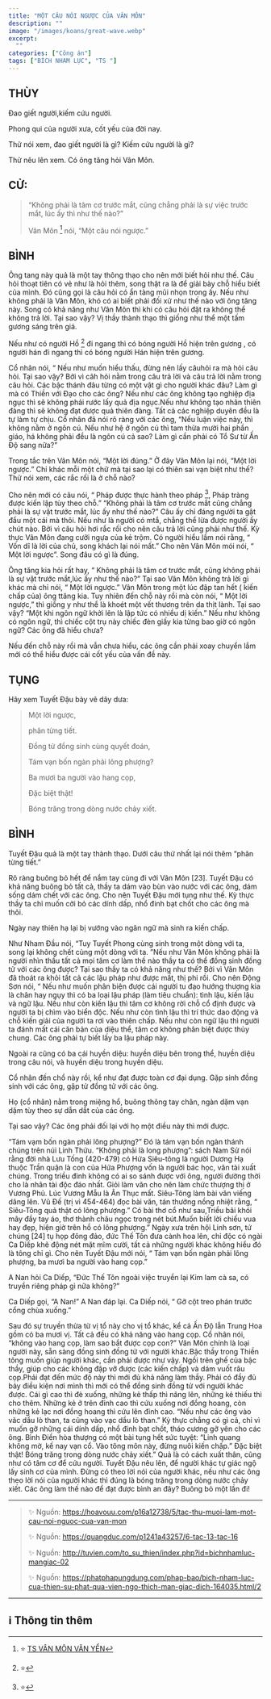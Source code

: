 ```yaml
---
title: "MỘT CÂU NÓI NGƯỢC CỦA VÂN MÔN"
description: ""
image: "/images/koans/great-wave.webp"
excerpt: 
  ""
categories: ["Công án"]
tags: ["BÍCH NHAM LỤC", "TS "]
---
```


## THÙY

Đao giết người,kiếm cứu người. 

Phong qui của người xưa, cốt yếu của đời nay. 

Thử nói xem, đao giết người là gì? Kiếm cứu người là gì? 

Thử nêu lên xem. Có ông tăng hỏi Vân Môn. 

## CỬ:

> “Không phải là tâm cơ trước mắt, cũng chẳng phải là sự việc trước mắt, lúc ấy thì như thế nào?” 
> 
> Vân Môn [^1] nói, “Một câu nói ngược.”

## BÌNH

Ông tang này quả là một tay thông thạo cho nên mới biết hỏi như thế. Câu hỏi thoạt tiên có vẻ như là hỏi thêm, song thật ra là để giải bày chỗ hiểu biết của mình. Đó cũng gọi là câu hỏi có ẩn tàng mũi nhọn trong ấy. Nếu như không phải là Vân Môn, khó có ai biết phải đối xử như thế nào với ông tăng này. Song có khả năng như Vân Môn thì khi có câu hỏi đặt ra không thể không trả lời. Tại sao vậy? Vị thầy thành thạo thì giống như thể một tấm gương sáng trên giá. 

Nếu như có người Hồ [^21] đi ngang thì có bóng người Hồ hiện trên gương , có người hán đi ngang thì có bóng người Hán hiện trên gương.

Cổ nhân nói, “ Nếu như muốn hiểu thấu, đừng nên lấy câuhỏi ra mà hỏi câu hỏi. Tại sao vậy? Bởi vì câh hỏi nằm trong câu trả lời và câu trả lời nằm trong câu hỏi. Các bậc thánh đâu từng có một vật gì cho người khác đâu? Làm gì mà có Thiền với Đạo cho các ông? Nếu như các ông không tạo nghiệp địa ngục thì sẽ không phải rước lấy quả địa ngục.Nếu như không tạo nhân thiên đàng thì sẽ không đạt được quả thiên đàng. Tất cả các nghiệp duyên đều là tự làm tự chịu. Cổ nhân đã nói rõ ràng với các ông, “Nếu luận việc này, thì không nằm ở ngôn cú. Nếu như hệ ở ngôn cú thì tam thừa mười hai phần giáo, há không phải đều là ngôn cú cả sao? Làm gì cần phải có Tổ Sư từ Ấn Độ sang nữa?”

Trong tắc trên Vân Môn nói, “Một lời đúng.” Ở đây Vân Môn lại nói, “Một lời ngược.” Chỉ khác mỗi một chữ mà tại sao lại có thiên sai vạn biệt như thế? Thử nói xem, các rắc rối là ở chỗ nào?

Cho nên mới có câu nói, “ Pháp được thực hành theo pháp [^22], Pháp tràng được kiến lập tùy theo chỗ.” “Không phải là tâm cơ trước mắt cũng chẳng phải là sự vật trước mắt, lúc ấy như thế nào?” Câu ấy chỉ đáng người ta gật đầu một cái mà thôi. Nếu như là người có mtắ, chẳng thể lừa được người ấy chút nào. Bởi vì câu hỏi hơi rắc rối cho nên câu trả lời cũng phải như thế. Kỳ thực Vân Môn đang cưỡi ngựa của kẻ trộm. Có người hiểu lầm nói rằng, “ Vốn dĩ là lời của chủ, song khách lại nói mất.” Cho nên Vân Môn mói nói, “ Một lời ngược”. Song đâu có gì là đúng.

Ông tăng kia hỏi rất hay, “ Không phải là tâm cơ trước mắt, cũng không phải là sự vật trước mắt,lúc ấy như thế nào?” Tại sao Vân Môn không trả lời gì khác mà chỉ nói, “ Một lời ngược.” Vân Môn trong một lúc đập tan hết ( kiến chấp của) ông ttăng kia. Tuy nhiên đến chỗ này rồi mà còn nói, “ Một lời ngược,” thì giống y như thể là khoét một vết thương trên da thịt lành. Tại sao vậy? “Một khi ngôn ngữ khởi lên là lập tức có nhiều dị kiến.” Nếu như không có ngôn ngữ, thì chiếc cột trụ này chiếc đèn giấy kia từng bao giờ có ngôn ngữ? Các ông đã hiểu chưa? 

Nếu đến chỗ này rồi mà vẫn chưa hiểu, các ông cần phải xoay chuyển lắm mới có thể hiểu được cái cốt yếu của vấn đề này.

## TỤNG

Hãy xem Tuyết Đậu bày vẽ dây dưa:

> Một lời ngược,
>
> phân từng tiết.
>
> Đồng tử đồng sinh cùng quyết đoán,
>
> Tám vạn bốn ngàn phải lông phượng?
>
> Ba mươi ba người vào hang cọp,
>
> Đặc biệt thật!
>
> Bóng trăng trong dòng nước chảy xiết. 

## BÌNH

Tuyết Đậu quả là một tay thành thạo. Dưới câu thứ nhất lại nói thêm “phân từng tiết.” 

Rõ ràng buông bỏ hết để nắm tay cùng đi với Vân Môn [23]. Tuyết Đậu có khả năng buông bỏ tất cả, thầy ta dám vào bùn vào nước với các ông, dám sống dám chết với các ông. Cho nên Tuyết Đậu mới tụng như thế. Kỳ thực thầy ta chỉ muốn cởi bỏ các dính dấp, nhổ đinh bạt chốt cho các ông mà thôi.

Ngày nay thiên hạ lại bị vướng vào ngân ngữ mà sinh ra kiến chấp. 

Như Nham Đầu nói, “Tuy Tuyết Phong cùng sinh trong một dòng với ta, song lại không chết cùng một dòng với ta. ”Nếu như Vân Môn không phải là người nhìn thấu tất cả mọi tâm cơ làm thế nào thầy ta có thể đồng sinh đồng tử với các ông được? Tại sao thầy ta có khả năng như thế? Bởi vì Vân Môn đã thoát ra khỏi tất cả các lậu pháp như được mất, thị phi rồi. Cho nên Động Sơn nói, “ Nếu như muốn phân biện được cái người tu đạo hướng thượng kia là chân hay ngụy thì có ba loại lậu pháp (làm tiêu chuẩn): tình lậu, kiến lậu và ngữ lậu. Nếu như còn kiến lậu thì tâm cơ không rời chỗ cổ định được và người ta bị chìm vào biển độc. Nếu như còn tình lậu thì trí thức dao động và chỗ kiến giải của người ta rơi vào thiên chấp. Nếu như còn ngữ lậu thì người ta đánh mất cái căn bản của diệu thể, tâm cơ không phân biệt được thủy chung. Các ông phải tự biết lấy ba lậu pháp này.

Ngoài ra cũng có ba cái huyền diệu: huyền diệu bên trong thể, huyền diệu trong câu nói, và huyền diệu trong huyền diệu. 

Cổ nhân đến chổ này rồi, kể như đạt được toàn cơ đại dụng. Gặp sinh đồng sinh với các ông, gặp tử đồng tử với các ông. 

Họ (cổ nhân) nằm trong miệng hổ, buông thõng tay chân, ngàn dặm vạn dặm tùy theo sự dẫn dắt của các ông. 

Tại sao vậy? Các ông phải đối lại với họ một điều này thì mới được.

“Tám vạm bốn ngàn phải lông phượng?” Đó là tám vạn bốn ngàn thánh chúng trên núi Linh Thứu. “Không phải là long phượng”: sách Nam Sử nói rằng đời nhà Lưu Tống (420-479) có Hứa Siêu-tông là người Dương Hạ thuộc Trần quận là con của Hứa Phượng vốn là người bác học, văn tài xuất chúng. Trong triều đình không có ai so sánh được với ông, người đường thời cho là nhân tài độc đáo nhất. Giỏi làm văn cho nên làm chức thượng thị ở Vương Phủ. Lúc Vương Mẫu là Ân Thục mất. Siêu-Tông làm bài văn viếng dâng lên. Vũ Đế (trị vì 454-464) đọc bài văn, tán thưởng nồng nhiệt rằng, “ Siêu-Tông quả thật có lông phượng.” Có bài thơ cổ như sau,Triều bãi khói mây đầy tay áo, thơ thành châu ngọc trong nét bút.Muốn biết lời chiếu vua hay đẹp, hiện giờ trên hồ có lông phượng.” Ngày xưa trên hội Linh sơn, tứ chúng [24] tụ họp đông đảo, đức Thế Tôn đưa cành hoa lên, chỉ độc có ngài Ca Diếp khẽ động nét mặt mĩm cười, tất cả những người khác không hiểu đó là tông chỉ gì. Cho nên Tuyết Đậu mới nói, “ Tám vạn bốn ngàn phải lông phượng, ba mươi ba người vào hang cọp.”

A Nan hỏi Ca Diếp, “Đức Thế Tôn ngoài việc truyền lại Kim lam cà sa, có truyền riêng pháp gì nữa không?” 

Ca Diếp gọi, “A Nan!” A Nan đáp lại. Ca Diếp nói, “ Gỡ cột treo phán trước cổng chùa xuống.” 

Sau đó sự truyền thừa từ vị tổ này cho vị tổ khác, kể cả Ấn Độ lẫn Trung Hoa gồm có ba mươi vị. Tất cả đều có khả năng vào hang cọp. Cổ nhân nói, “không vào hang cọp, làm sao bắt được cọp con?” Vân Môn chính là loại người này, sẵn sàng đồng sinh đồng tử với người khác.Bậc thầy trong Thiền tông muốn giúp người khác, cần phải được như vậy. Ngồi trên ghế của bậc thầy, giúp cho các không đập vỡ được (các kiến chấp) và dám vuốt râu cọp.Phải đạt đến mức độ này thì mới đủ khả năng làm thầy. Phải có đầy đủ bảy điều kiện nơi mình thì mới có thể đồng sinh đồng tử với người khác được. Cái gì cao thì đè xuống, những kẻ thấp thì nâng lên, những kẻ thiếu thì cho thêm. Những kẻ ở trên đỉnh cao thì cứu xuống nơi đồng hoang, còn những kẻ lạc nơi đồng hoang thì cứu lên đỉnh cao. “Nếu như các ông vào vãc dầu lò than, ta cũng vào vạc dầu lò than.” Kỳ thực chẳng có gì cả, chỉ vì muốn gỡ những cái dính dấp, nhổ đinh bạt chốt, tháo cương gỡ yên cho các ông. Bình Điền hòa thượng có một bài tụng hết sức tuyệt: “Linh quang không mờ, kế nay vạn cổ. Vào tông môn này, đừng nuôi kiến chấp.” Đặc biệt thật! Bóng trăng trong dòng nước chảy xiết.” Quả là có cách xuất thân, cũng như có tâm cơ để cứu người. Tuyết Đậu nêu lên, để người khác tự giác ngộ lấy sinh cơ của mình. Đừng có theo lời nói của người khác, nếu như các ông theo lời nói của người khác thì đúng là bóng trăng trong dòng nước chảy xiết. Các ông làm thế nào để đạt được bình an đây? Buông bỏ một lần đi!

<hr class="blog-rule" />

> ✨ Nguồn:  https://hoavouu.com/p16a12738/5/tac-thu-muoi-lam-mot-cau-noi-nguoc-cua-van-mon
>
> ✨ Nguồn:  https://quangduc.com/p1241a43257/6-tac-13-tac-16
>
> ✨ Nguồn:  http://tuvien.com/to_su_thien/index.php?id=bichnhamluc-mangiac-02
>
> ✨ Nguồn:  https://phatphapungdung.com/phap-bao/bich-nham-luc-cua-thien-su-phat-qua-vien-ngo-thich-man-giac-dich-164035.html/2

<hr class="blog-rule" />

## ℹ️ Thông tin thêm

[^1]: ⭐️ <a href="https://blog.phapthihoi.org/gt-member/ts-van-mon-van-yen/" target="_blank">TS VÂN MÔN VĂN YỂN</a>

[^21]: ⭐️

[^22]: ⭐️ 

[^23]: ⭐️ 



